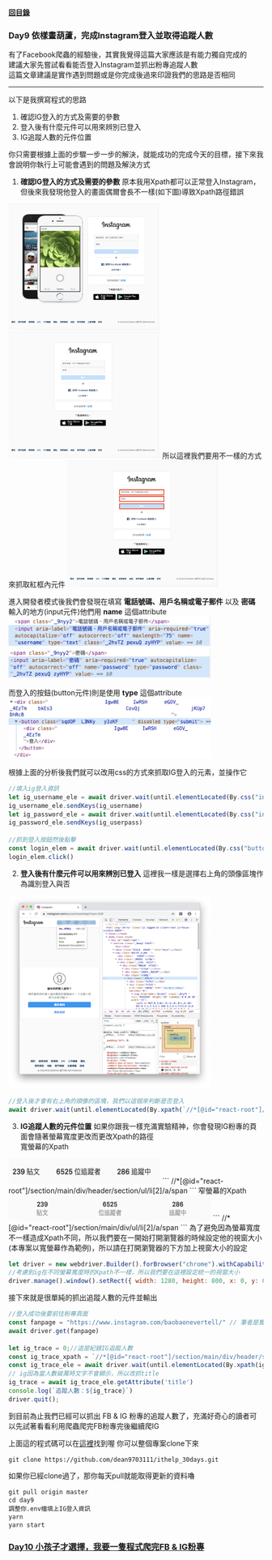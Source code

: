#### [回目錄](../README.md)
### Day9 依樣畫葫蘆，完成Instagram登入並取得追蹤人數


有了Facebook爬蟲的經驗後，其實我覺得這篇大家應該是有能力獨自完成的  
建議大家先嘗試看看能否登入Instagram並抓出粉專追蹤人數  
這篇文章建議是實作遇到問題或是你完成後過來印證我們的思路是否相同

----
以下是我撰寫程式的思路
1. 確認IG登入的方式及需要的參數
2. 登入後有什麼元件可以用來辨別已登入
3. IG追蹤人數的元件位置

你只需要根據上面的步驟一步一步的解決，就能成功的完成今天的目標，接下來我會說明你執行上可能會遇到的問題及解決方式  
1. **確認IG登入的方式及需要的參數**
原本我用Xpath都可以正常登入Instagram，但後來我發現他登入的畫面偶爾會長不一樣(如下圖)導致Xpath路徑錯誤  
<img src="./article_img/ig_login1.png" width="300" height="250"/>
<img src="./article_img/ig_login2.png" width="300" height="250"/>  
所以這裡我們要用不一樣的方式來抓取紅框內元件  
<img src="./article_img/ig_login3.png" width="300" height="250"/>  

進入開發者模式後我們會發現在填寫 **電話號碼、用戶名稱或電子郵件** 以及 **密碼** 輸入的地方(input元件)他們用 **name** 這個attribute  
<img src="./article_img/ig_login_user.png" width="400" height="60"/>  
<img src="./article_img/ig_login_pass.png" width="400" height="60"/>  

而登入的按鈕(button元件)則是使用 **type** 這個attribute
<img src="./article_img/ig_login_btn.png" width="400" height="120"/>  

根據上面的分析後我們就可以改用css的方式來抓取IG登入的元素，並操作它
```js
//填入ig登入資訊
let ig_username_ele = await driver.wait(until.elementLocated(By.css("input[name='username']")));
ig_username_ele.sendKeys(ig_username)
let ig_password_ele = await driver.wait(until.elementLocated(By.css("input[name='password']")));
ig_password_ele.sendKeys(ig_userpass)

//抓到登入按鈕然後點擊
const login_elem = await driver.wait(until.elementLocated(By.css("button[type='submit']")))
login_elem.click()
```
2. **登入後有什麼元件可以用來辨別已登入**
這裡我一樣是選擇右上角的頭像區塊作為識別登入與否  
<img src="./article_img/ig_header.png" width="400" height="380"/>  

```js
//登入後才會有右上角的頭像的區塊，我們以這個來判斷是否登入
await driver.wait(until.elementLocated(By.xpath(`//*[@id="react-root"]//*[contains(@class,"_47KiJ")]`)))
```
3. **IG追蹤人數的元件位置**
如果你跟我一樣充滿實驗精神，你會發現IG粉專的頁面會隨著螢幕寬度更改而更改Xpath的路徑  
寬螢幕的Xpath  
<img src="./article_img/ig_trace1.png" width="300" height="50"/>  
```
//*[@id="react-root"]/section/main/div/header/section/ul/li[2]/a/span
```
窄螢幕的Xpath  
<img src="./article_img/ig_trace2.png" width="400" height="50"/>  
```
//*[@id="react-root"]/section/main/div/ul/li[2]/a/span
```
為了避免因為螢幕寬度不一樣造成Xpath不同，所以我們要在一開始打開瀏覽器的時候設定他的視窗大小(本專案以寬螢幕作為範例)，所以請在打開瀏覽器的下方加上視窗大小的設定  

```js
let driver = new webdriver.Builder().forBrowser("chrome").withCapabilities(options).build();// 建立這個broswer的類型
//考慮到ig在不同螢幕寬度時的Xpath不一樣，所以我們要在這裡設定統一的視窗大小
driver.manage().window().setRect({ width: 1280, height: 800, x: 0, y: 0 });
```
接下來就是很單純的抓出追蹤人數的元件並輸出
```js
//登入成功後要前往粉專頁面
const fanpage = "https://www.instagram.com/baobaonevertell/" // 筆者是寶寶不說的狂熱愛好者
await driver.get(fanpage)

let ig_trace = 0;//這是紀錄IG追蹤人數
const ig_trace_xpath = `//*[@id="react-root"]/section/main/div/header/section/ul/li[2]/a/span`
const ig_trace_ele = await driver.wait(until.elementLocated(By.xpath(ig_trace_xpath)), 5000)//我們採取5秒內如果抓不到該元件就跳出的條件    
// ig因為當人數破萬時文字不會顯示，所以改抓title
ig_trace = await ig_trace_ele.getAttribute('title')
console.log(`追蹤人數：${ig_trace}`)
driver.quit();
```

到目前為止我們已經可以抓出 FB & IG 粉專的追蹤人數了，充滿好奇心的讀者可以先試著看看利用爬蟲爬完FB粉專完後繼續爬IG  

上面這的程式碼可以在[這裡](https://github.com/dean9703111/ithelp_30days/day9)找到喔
你可以整個專案clone下來  
```
git clone https://github.com/dean9703111/ithelp_30days.git
```
如果你已經clone過了，那你每天pull就能取得更新的資料嚕  
```
git pull origin master
cd day9
調整你.env檔填上IG登入資訊
yarn
yarn start
```
### [Day10 小孩子才選擇，我要一隻程式爬完FB & IG粉專](../day10/README.md)